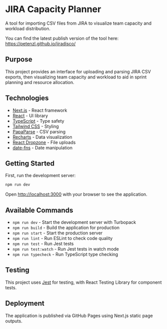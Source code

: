 # JIRA Capacity Planner

A tool for importing CSV files from JIRA to visualize team capacity and workload distribution.

You can find the latest publish version of the tool here: https://petenzl.github.io/jiradisco/

## Purpose

This project provides an interface for uploading and parsing JIRA CSV exports, then visualizing team capacity and workload to aid in sprint planning and resource allocation.

## Technologies

- [Next.js](https://nextjs.org) - React framework
- [React](https://reactjs.org) - UI library
- [TypeScript](https://www.typescriptlang.org) - Type safety
- [Tailwind CSS](https://tailwindcss.com) - Styling
- [PapaParse](https://www.papaparse.com) - CSV parsing
- [Recharts](https://recharts.org) - Data visualization
- [React Dropzone](https://react-dropzone.js.org) - File uploads
- [date-fns](https://date-fns.org) - Date manipulation

## Getting Started

First, run the development server:

```bash
npm run dev
```

Open [http://localhost:3000](http://localhost:3000) with your browser to see the application.

## Available Commands

- `npm run dev` - Start the development server with Turbopack
- `npm run build` - Build the application for production
- `npm run start` - Start the production server
- `npm run lint` - Run ESLint to check code quality
- `npm run test` - Run Jest tests
- `npm run test:watch` - Run Jest tests in watch mode
- `npm run typecheck` - Run TypeScript type checking

## Testing

This project uses [Jest](https://jestjs.org) for testing, with React Testing Library for component tests.

## Deployment

The application is published via GitHub Pages using Next.js static page outputs.
